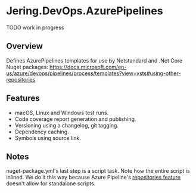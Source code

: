 # Jering.DevOps.AzurePipelines
TODO work in progress

## Overview
Defines AzurePipelines templates for use by Netstandard and .Net Core Nuget packages:
https://docs.microsoft.com/en-us/azure/devops/pipelines/process/templates?view=vsts#using-other-repositories

## Features
- macOS, Linux and Windows test runs.
- Code coverage report generation and publishing.
- Versioning using a changelog, git tagging.
- Dependency caching.
- Symbols using source link.

## Notes
nuget-package.yml's last step is a script task. Note how the entire script is inlined. We do it this way because Azure Pipeline's [repositories feature](https://docs.microsoft.com/en-us/azure/devops/pipelines/process/templates?view=vsts#using-other-repositories)
doesn't allow for standalone scripts.